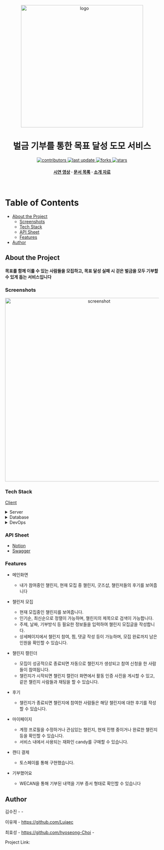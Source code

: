 <!--
Hey, thanks for using the awesome-readme-template template.  
If you have any enhancements, then fork this project and create a pull request 
or just open an issue with the label "enhancement".

Don't forget to give this project a star for additional support ;)
Maybe you can mention me or this repo in the acknowledgements too
-->
<div align="center">


  <img src="https://cdn.discordapp.com/attachments/1081467110200451092/1219582901109129256/e2c6c08300378849.png?ex=660bd416&is=65f95f16&hm=84f99f7aa38fd523030f4e42a60976e289a627c319ac9708754d43915ba1d0e7&" alt="logo" width="400" height="auto" />
  <h1>벌금 기부를 통한 목표 달성 도모 서비스</h1>

  
<!-- Badges -->
<p>
  <a href="https://github.com/IT-s-TIME-4th-OMG/we-can-backEnd-/graphs/contributors">
    <img src="https://img.shields.io/github/contributors/IT-s-TIME-4th-OMG/we-can-backEnd-" alt="contributors" />
  </a>
  <a href="">
    <img src="https://img.shields.io/github/last-commit/IT-s-TIME-4th-OMG/we-can-backEnd-" alt="last update" />
  </a>
  <a href="https://github.com/IT-s-TIME-4th-OMG/we-can-backEnd-/network/members">
    <img src="https://img.shields.io/github/forks/IT-s-TIME-4th-OMG/we-can-backEnd-" alt="forks" />
  </a>
  <a href="https://github.com/IT-s-TIME-4th-OMG/we-can-backEnd-/stargazers">
    <img src="https://img.shields.io/github/stars/IT-s-TIME-4th-OMG/we-can-backEnd-" alt="stars" />
  </a>
</p>
   
<h4>
    <a href="https://drive.google.com/file/d/1nWmAliZFKF04DdUZj53G5c2Y48xZITQY/view?usp=sharing">시연 영상</a>
  <span> · </span>
    <a href="https://ancient-stretch-01d.notion.site/c519980ec8324eab90ab20e90ff20201?pvs=4">문서 목록</a>
  <span> · </span>
    <a href="https://drive.google.com/file/d/1jb3f55zZTQzKBJJ8S4HA02QfdkD9ePAe/view">소개 자료</a>
  </h4>
</div>

<br />

<!-- Table of Contents -->
# Table of Contents

- [About the Project](#about-the-project)
  * [Screenshots](#screenshots)
  * [Tech Stack](#tech-stack)
  * [API Sheet](#api-sheet)
  * [Features](#features)
- [Author](#author)
  

<!-- About the Project -->
## About the Project
<h4>목표를 함께 이룰 수 있는 사람들을 모집하고, 목표 달성 실패 시 걷은 벌금을 모두 기부할 수 있게 돕는 서비스입니다</h4>

<!-- Screenshots -->
### Screenshots

<div align="center"> 
  <img src="https://cdn.discordapp.com/attachments/1081467110200451092/1219595793690923008/image.png?ex=660be018&is=65f96b18&hm=2006f16ed24346a2e14da5d9aaa6f8038700adff8f4b4e49b09b5c2ca88ea3a9&" width="600" alt="screenshot" />
</div>


<!-- TechStack -->
### Tech Stack

<a href="https://github.com/withtaylors/WECAN">Client</a>

<details>
  <summary>Server</summary>
  <ul>
    <li>Java 17</li>
    <li>SpringBoot 3.1.5</li>
    <li>Spring data-jpa</li>
    <li>Querydsl-jpa:5.0.0</li>
    <li>Swagger</li>
  </ul>
</details>

<details>
<summary>Database</summary>
  <ul>
    <li>MySQL</li>
    <li>Redis</li>
    <li>Elasticsearch</li>
  </ul>
</details>

<details>
<summary>DevOps</summary>
  <ul>
    <li>Docker</li>
    <li>GitHub Actions</li>
    <li>AWS EC2</li>
    <li>AWS S3</li>
    <li>Prometheus</li>
    <li>Grafana</li>
  </ul>
</details>


<!-- API Sheet -->
### API Sheet
- <a href="https://www.notion.so/API-475774be7459434ca0c281a10eb5ecfd">Notion</a>
- <a href="http://3.35.3.205:8080/swagger-ui/index.html">Swagger</a>

<!-- Features -->
### Features

- 메인화면
  - 내가 참여중인 챌린지, 현재 모집 중 챌린지, 굿즈샵,  챌린저들의 후기를 보여줍니다
  
- 챌린저 모집
  - 현재 모집중인 챌린지를 보여줍니다.
  - 인기순, 최신순으로 정렬이 가능하며, 챌린지의 제목으로 검색이 가능합니다.
  - 주제, 날짜, 기부방식 등 필요한 정보들을 입력하여 챌린지 모집글을 작성합니다.
  - 상세페이지에서 챌린지 참여, 찜, 댓글 작성 등이 가능하며, 모집 완료까지 남은 인원을 확인할 수 있습니다.
 
- 챌린지 캘린더
  - 모집이 성공적으로 종료되면 자동으로 챌린지가 생성되고 참여 신청을 한 사람들이 참여됩니다.
  - 챌린지가 시작되면 챌린지 캘린더 화면에서 활동 인증 사진을 게시할 수 있고, 같은 챌린지 사람들과 채팅을 할 수 있습니다.

- 후기
  - 챌린지가 종료되면 챌린지에 참여한 사람들은 해당 챌린지에 대한 후기를 작성할 수 있습니다.

- 마이페이지
  - 계정 프로필을 수정하거나 관심있는 챌린지, 현재 진행 중이거나 완료한 챌린지 등을 확인할 수 있습니다. 
  - 서비스 내에서 사용되는 재화인 candy를 구매할 수 있습니다.
 
- 캔디 결제
  - 토스페이를 통해 구현했습니다.
 
- 기부했어요
  - WECAN을 통해 기부된 내역을 기부 증서 형태로 확인할 수 있습니다


<!-- Author -->
## Author

김수진 -  -


이유재 - https://github.com/Lujaec


최효성 - https://github.com/hyoseong-Choi -

Project Link:

